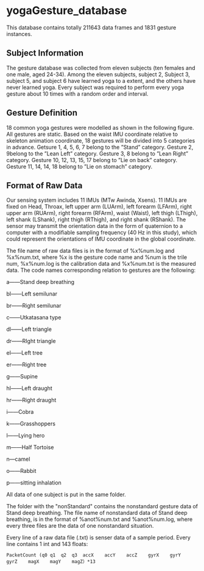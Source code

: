 # yogaGesture_database

This database contains totally 211643 data frames and 1831 gesture instances.

## Subject Information

The gesture database was collected from eleven subjects (ten females and one male, aged 24-34). Among the eleven subjects, subject 2, Subject 3, subject 5, and subject 6 have learned yoga to a extent, and the others have never learned yoga. Every subject was required to perform every yoga gesture about 10 times with a random order and interval.

## Gesture Definition

18 common yoga gestures were modelled as shown in the following figure. All gestures are static. Based on the waist IMU coordinate relative to skeleton animation coordinate, 18 gestures will be divided into 5 categories in advance. Getsure 1, 4, 5, 6, 7 belong to the ”Stand” category. Gesture 2, 9belong to the ”Lean Left” category. Gesture 3, 8 belong to ”Lean Right” category. Gesture 10, 12, 13, 15, 17 belong to ”Lie on back” category. Gesture 11, 14, 14, 18 belong to ”Lie on stomach” category.


## Format of Raw Data

Our sensing system includes 11 IMUs (MTw Awinda, Xsens). 11 IMUs are fixed on Head, Throax, left upper arm (LUArm), left forearm (LFArm), right upper arm (RUArm), right forearm (RFArm), waist (Waist), left thigh (LThigh), left shank (LShank), right thigh (RThigh), and right shank (RShank). The sensor may transmit the orientation data in the form of quaternion to a computer with a modifiable sampling frequency (40 Hz in this study), which could represent the orientations of IMU coordinate in the global coordinate.

The file name of raw data files is in the format of %x%num.log and %x%num.txt, where %x is the gesture code name and %num is the trile num, %x%num.log is the calibration data and %x%num.txt is the measured data. The code names corresponding relation to gestures are the following:

a——Stand deep breathing

bl——Left semilunar

br——Right semilunar

c——Utkatasana type

dl——Left triangle

dr——RIght triangle

el——Left tree

er——Right tree

g——Supine

hl——Left draught

hr——Right draught

i——Cobra

k——Grasshoppers

l——Lying hero

m——Half Tortoise

n—camel

o——Rabbit

p——sitting inhalation

All data of one subject is put in the same folder. 

The folder with the "nonStandard" contains the nonstandard gesture data of Stand deep breathing. The file name of nonstandard data of Stand deep breathing, is in the format of %anot%num.txt and %anot%num.log, where every three files are the data of one nonstandard situation.  

Every line of a raw data file (.txt) is senser data of a sample period. Every line contains 1 int and 143 floats:

```
PacketCount	(q0	q1	q2	q3	accX	accY	accZ	gyrX	gyrY	gyrZ	magX	magY	magZ）*13
```
